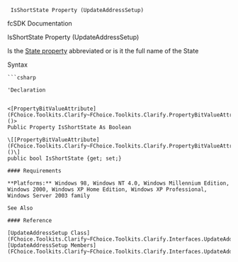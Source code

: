 ﻿     IsShortState Property (UpdateAddressSetup)                                                   

fcSDK Documentation

IsShortState Property (UpdateAddressSetup)

Is the [State property](FChoice.Toolkits.Clarify~FChoice.Toolkits.Clarify.Interfaces.UpdateAddressSetup~State.md) abbreviated or is it the full name of the State

Syntax

```vbnet
```csharp

'Declaration
 

<[PropertyBitValueAttribute](FChoice.Toolkits.Clarify~FChoice.Toolkits.Clarify.PropertyBitValueAttribute.md)()>
Public Property IsShortState As Boolean

\[[PropertyBitValueAttribute](FChoice.Toolkits.Clarify~FChoice.Toolkits.Clarify.PropertyBitValueAttribute.md)()\]
public bool IsShortState {get; set;}

#### Requirements

**Platforms:** Windows 98, Windows NT 4.0, Windows Millennium Edition, Windows 2000, Windows XP Home Edition, Windows XP Professional, Windows Server 2003 family

See Also

#### Reference

[UpdateAddressSetup Class](FChoice.Toolkits.Clarify~FChoice.Toolkits.Clarify.Interfaces.UpdateAddressSetup.md)  
[UpdateAddressSetup Members](FChoice.Toolkits.Clarify~FChoice.Toolkits.Clarify.Interfaces.UpdateAddressSetup_members.md)
